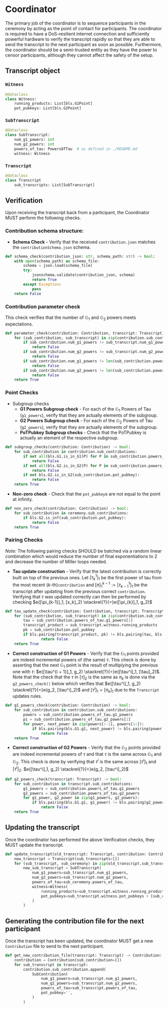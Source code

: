 # Coordinator

The primary job of the coordinator is to sequence participants in the ceremony by acting as the point of contact for participants. The coordinator is required to have a DoS-resilient internet connection and sufficiently powerful hardware to verify the transcript rapidly so that they are able to send the transcript to the next participant as soon as possible. Furthermore, the coordinator should be a semi-trusted entity as they have the power to censor participants, although they cannot affect the safety of the setup.


## Transcript object

### `Witness`

```python
@dataclass
class Witness:
    running_products: List[bls.G1Point]
    pot_pubkeys: List[bls.G2Point]
```

### `SubTranscript`

```python
@dataclass
class SubTranscript:
    num_g1_powers: int
    num_g2_powers: int
    powers_of_tau: PowersOfTau  # as defined in ./README.md
    witness: Witness
```

### `Transcript`

```python
@dataclass
class Transcript
    sub_transcripts: List[SubTranscript]
```

## Verification

Upon receiving the transcript back from a participant, the Coordinator MUST perform the following checks.

### Contribution schema structure:

- __Schema Check__ - Verify that the received `contribution.json` matches the `contributionSchema.json` schema.
```python
def schema_check(contribution_json: str, schema_path: str) -> bool:
    with open(schema_path) as schema_file:
        schema = json.load(schema_file)
        try:
            jsonschema.validate(contribution_json, schema)
            return True
        except Exception:
            pass
    return False
```


### Contribution parameter check

This check verifies that the number of $\mathbb{G}_1$ and $\mathbb{G}_2$ powers meets expectations.

```python
def parameter_check(contribution: Contribution, transcript: Transcript) -> bool:
    for (sub_contribution, sub_transcript) in zip(contribution.sub_contributions, transcript.sub_transcript):
        if sub_contribution.num_g1_powers != sub_transcript.num_g1_powers:
            return False
        if sub_contribution.num_g2_powers != sub_transcript.num_g2_powers:
            return False
        if sub_contribution.num_g1_powers != len(sub_contribution.powers_of_tau.g1_powers):
            return False
        if sub_contribution.num_g2_powers != len(sub_contribution.powers_of_tau.g2_powers):
            return False
    return True
```


### Point Checks

- Subgroup checks
    - __G1 Powers Subgroup check__ - For each of the $\mathbb{G}_1$ Powers of Tau (`g1_powers`), verify that they are actually elements of the subgroup.
    - __G2 Powers Subgroup check__ - For each of the $\mathbb{G}_2$ Powers of Tau (`g2_powers`), verify that they are actually elements of the subgroup.
    - __PoTPubkey Subgroup checks__ - Check that the PoTPubkey is actually an element of the respective subgroup.

```python
def subgroup_checks(contribution: Contribution) -> bool:
    for sub_contribution in contribution.sub_contributions:
        if not all(bls.G1.is_in_G1(P) for P in sub_contribution.powers_of_tau.g1_powers):
            return False
        if not all(bls.G2.is_in_G2(P) for P in sub_contribution.powers_of_tau.g2_powers):
            return False
        if not bls.G2.is_in_G2(sub_contribution.pot_pubkey):
            return False
    return True
```

- __Non-zero check__ - Check that the `pot_pubkey`s are not equal to the point at infinity.
```python
def non_zero_check(contribution: Contribution) -> bool:
    for sub_contribution in ceremony.sub_contributions:
        if bls.G2.is_inf(sub_contribution.pot_pubkey):
            return False
    return True
```

### Pairing Checks

_Note:_ The following pairing checks SHOULD be batched via a random linear combination which would reduce the number of final exponentiations to 2 and decrease the number of Miller loops needed.

- __Tau update construction__ - Verify that the latest contribution is correctly built on top of the previous ones. Let $[\tau^1_{k}]_1$ be the first power of tau from the most recent ($k$-th)`contribution` and $[\pi]_1^{k-1} := [\tau^1_{k-1}]_1$ be the transcript after updating from the previous correct `contribution`.  Verifying that $\tau$ was updated correctly can then be performed by checking $e([\pi_{k-1}]_1, [x_k]_2) \stackrel{?}{=}e([\pi_{k}]_1, g_2)$

```python
def tau_update_check(contribution: Contribution, transcript: Transcript) -> bool:
    for (sub_contribution, sub_transcript) in zip(contribution.sub_contributions, transcript.sub_transcripts):
        tau = sub_contribution.powers_of_tau.g1_powers[1]
        transcript_product = sub_transcript.witness.running_products
        pk = sub_contribution.pot_pubkey
        if bls.pairing(transcript_product, pk) != bls.pairing(tau, bls.G2.g2):
                return False
    return True
```

- __Correct construction of G1 Powers__ - Verify that the $\mathbb{G}_1$ points provided are indeed incremental powers of (the same) $\tau$. This check is done by asserting that the next $\mathbb{G}_1$ point is the result of multiplying the previous one with $\tau$: $e([\tau^{i + 1}]_1, g_2) \stackrel{?}{=}e([\tau^i]_1, [\tau]_2)$. Note that the check that the $\tau$ in $[\tau]_2$ is the same as $\pi_k$ is done via the `g2_powers_check()` below which verifies that $e([\tau^i]_1, g_2) \stackrel{?}{=}e(g_2, [\tau^i]_2)$ and $[\tau^i]_1 = [\pi_k]_1$ due to the `Transcript` updates rules.

```python
def g1_powers_check(contribution: Contribution) -> bool:
    for sub_contribution in contribution.sub_contributions:
        powers = sub_contribution.powers_of_tau.g1_powers
        pi = sub_contribution.powers_of_tau.g2_powers[1]
        for power, next_power in zip(powers[:-1], powers[1:]):
            if bls.pairing(bls.G1.g1, next_power) != bls.pairing(power, pi):
                return False
    return True
```

- __Correct construction of G2 Powers__ - Verify that the $\mathbb{G}_2$ points provided are indeed incremental powers of $\tau$ and that $\tau$ is the same across $\mathbb{G}_1$ and $\mathbb{G}_2$. This check is done by verifying that $\tau^i$ is the same across $[\tau^i]_1$ and $[\tau^i]_2$. $e([\tau^i]_1, g_2) \stackrel{?}{=}e(g_2, [\tau^i]_2)$

```python
def g2_powers_check(transcript: Transcript) -> bool:
    for sub_contribution in transcript.sub_contributions:
        g1_powers = sub_contribution.powers_of_tau.g1_powers
        g2_powers = sub_contribution.powers_of_tau.g2_powers
        for g1_power, g2_power in zip(g1_powers, g2_powers):
            if bls.pairing(bls.G1.g1, g1_power) != bls.pairing(g2_power, bls.G2.g2):
                return False
    return True
```

## Updating the transcript

Once the coordinator has performed the above Verification checks, they MUST update the transcript.


```python
def update_transcript(old_transcript: Transcript, contribution: Contribution) -> Transcript:
    new_transcript = Transcript(sub_transcripts=[])
    for (sub_transcript, sub_ceremony) in zip(old_transcript.sub_transcripts, contribution.sub_ceremonies):
        new_sub_transcript = SubTranscript(
            num_g1_powers=sub_transcript.num_g1_powers,
            num_g2_powers=sub_transcript.num_g2_powers,
            powers_of_tau=sub_ceremony.powers_of_tau,
            witness=Witness(
                running_products=sub_transcript.witness.running_products + [sub_ceremony.powers_of_tau.g1_powers[1]],
                pot_pubkeys=sub_transcript.witness.pot_pubkeys + [sub_ceremony.pot_pubkey],
            )
        )
```

## Generating the contribution file for the next participant

Once the transcript has been updated, the coordinator MUST get a new `Contribution` file to send to the next participant.

```python
def get_new_contribution_file(transcript: Transcript) -> Contribution:
    contribution = Contribution(sub_contribution=[])
    for sub_transcript in transcript:
        contribution.sub_contribution.append(
            SubContribution(
                num_g1_powers=sub_transcript.num_g1_powers,
                num_g2_powers=sub_transcript.num_g2_powers,
                powers_of_tau=sub_transcript.powers_of_tau,
                pot_pubkey='',
            )
        )
```


